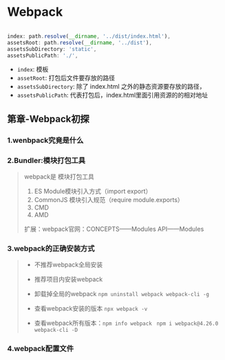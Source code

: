 # Webpack

```js

index: path.resolve(__dirname, '../dist/index.html'),
assetsRoot: path.resolve(__dirname, '../dist'),
assetsSubDirectory: 'static',
assetsPublicPath: './',

```

- `index`: 模板
- `assetRoot`: 打包后文件要存放的路径
- `assetsSubDirectory`: 除了 index.html 之外的静态资源要存放的路径，
- `assetsPublicPath`: 代表打包后，index.html里面引用资源的的相对地址

## 第章-Webpack初探

### 1.wenbpack究竟是什么

### 2.Bundler:模块打包工具

> webpack是 模块打包工具
>
> 1. ES Module模块引入方式（import    export）
> 2. CommonJS 模块引入规范（require  module.exports）
> 3. CMD
> 4. AMD
>
> 扩展：webpack官网：CONCEPTS——Modules    API——Modules

### 3.webpack的正确安装方式

> - 不推荐webpack全局安装
>
> - 推荐项目内安装webpack
> - 卸载掉全局的webpack  `npm uninstall webpack webpack-cli -g`
> - 查看webpack安装的版本 `npx webpack -v`
> - 查看webpack所有版本：`npm info webpack `       `npm i webpack@4.26.0 webpack-cli -D`

### 4.webpack配置文件

